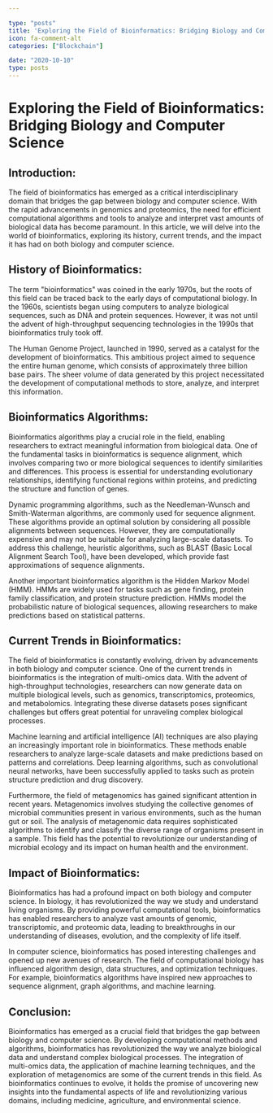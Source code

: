 ```yaml
---

type: "posts"
title: 'Exploring the Field of Bioinformatics: Bridging Biology and Computer Science'
icon: fa-comment-alt
categories: ["Blockchain"]

date: "2020-10-10"
type: posts
---
```





# Exploring the Field of Bioinformatics: Bridging Biology and Computer Science

## Introduction:
The field of bioinformatics has emerged as a critical interdisciplinary domain that bridges the gap between biology and computer science. With the rapid advancements in genomics and proteomics, the need for efficient computational algorithms and tools to analyze and interpret vast amounts of biological data has become paramount. In this article, we will delve into the world of bioinformatics, exploring its history, current trends, and the impact it has had on both biology and computer science.

## History of Bioinformatics:
The term "bioinformatics" was coined in the early 1970s, but the roots of this field can be traced back to the early days of computational biology. In the 1960s, scientists began using computers to analyze biological sequences, such as DNA and protein sequences. However, it was not until the advent of high-throughput sequencing technologies in the 1990s that bioinformatics truly took off.

The Human Genome Project, launched in 1990, served as a catalyst for the development of bioinformatics. This ambitious project aimed to sequence the entire human genome, which consists of approximately three billion base pairs. The sheer volume of data generated by this project necessitated the development of computational methods to store, analyze, and interpret this information.

## Bioinformatics Algorithms:
Bioinformatics algorithms play a crucial role in the field, enabling researchers to extract meaningful information from biological data. One of the fundamental tasks in bioinformatics is sequence alignment, which involves comparing two or more biological sequences to identify similarities and differences. This process is essential for understanding evolutionary relationships, identifying functional regions within proteins, and predicting the structure and function of genes.

Dynamic programming algorithms, such as the Needleman-Wunsch and Smith-Waterman algorithms, are commonly used for sequence alignment. These algorithms provide an optimal solution by considering all possible alignments between sequences. However, they are computationally expensive and may not be suitable for analyzing large-scale datasets. To address this challenge, heuristic algorithms, such as BLAST (Basic Local Alignment Search Tool), have been developed, which provide fast approximations of sequence alignments.

Another important bioinformatics algorithm is the Hidden Markov Model (HMM). HMMs are widely used for tasks such as gene finding, protein family classification, and protein structure prediction. HMMs model the probabilistic nature of biological sequences, allowing researchers to make predictions based on statistical patterns.

## Current Trends in Bioinformatics:
The field of bioinformatics is constantly evolving, driven by advancements in both biology and computer science. One of the current trends in bioinformatics is the integration of multi-omics data. With the advent of high-throughput technologies, researchers can now generate data on multiple biological levels, such as genomics, transcriptomics, proteomics, and metabolomics. Integrating these diverse datasets poses significant challenges but offers great potential for unraveling complex biological processes.

Machine learning and artificial intelligence (AI) techniques are also playing an increasingly important role in bioinformatics. These methods enable researchers to analyze large-scale datasets and make predictions based on patterns and correlations. Deep learning algorithms, such as convolutional neural networks, have been successfully applied to tasks such as protein structure prediction and drug discovery.

Furthermore, the field of metagenomics has gained significant attention in recent years. Metagenomics involves studying the collective genomes of microbial communities present in various environments, such as the human gut or soil. The analysis of metagenomic data requires sophisticated algorithms to identify and classify the diverse range of organisms present in a sample. This field has the potential to revolutionize our understanding of microbial ecology and its impact on human health and the environment.

## Impact of Bioinformatics:
Bioinformatics has had a profound impact on both biology and computer science. In biology, it has revolutionized the way we study and understand living organisms. By providing powerful computational tools, bioinformatics has enabled researchers to analyze vast amounts of genomic, transcriptomic, and proteomic data, leading to breakthroughs in our understanding of diseases, evolution, and the complexity of life itself.

In computer science, bioinformatics has posed interesting challenges and opened up new avenues of research. The field of computational biology has influenced algorithm design, data structures, and optimization techniques. For example, bioinformatics algorithms have inspired new approaches to sequence alignment, graph algorithms, and machine learning.

## Conclusion:
Bioinformatics has emerged as a crucial field that bridges the gap between biology and computer science. By developing computational methods and algorithms, bioinformatics has revolutionized the way we analyze biological data and understand complex biological processes. The integration of multi-omics data, the application of machine learning techniques, and the exploration of metagenomics are some of the current trends in this field. As bioinformatics continues to evolve, it holds the promise of uncovering new insights into the fundamental aspects of life and revolutionizing various domains, including medicine, agriculture, and environmental science.